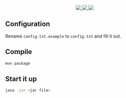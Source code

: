 <p align="center">
  <a href="https://circleci.com/gh/SharifPoetra/thunder-java">
    <img src="https://circleci.com/gh/SharifPoetra/thunder-java.svg?style=shield">
  </a>
  <a href="https://opensource.org/licenses/Apache-2.0">
    <img src="https://img.shields.io/badge/License-Apache%202.0-blue.svg">
  </a>
  <a href="https://discord.gg/ZEFrfj5">
    <img src="https://discordapp.com/api/guilds/582372920047829014/embed.png">
  </a>
</p>

## Configuration

Rename `config.txt.example` to `config.txt` and fill it out.

## Compile

```bash
mvn package
```

## Start it up

```bash
java -jar <jar file>
```
